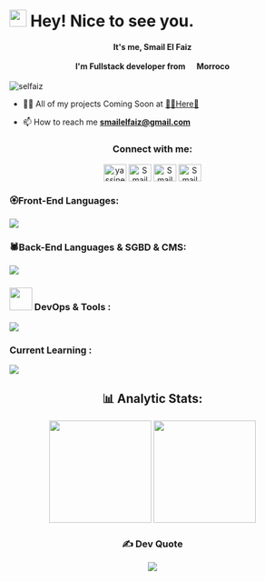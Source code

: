 
<h1><img style="margin-bottom: -2px;" src="https://emojis.slackmojis.com/emojis/images/1643514974/10003/catjam.gif?1643514974" width="30"/> Hey!  Nice to see you.</h1>

<h4 align="center"> It's me, <b> Smail El Faiz </b> <br/> <br/>  I'm Fullstack developer from
<!--   <img src="https://upload.wikimedia.org/wikipedia/commons/2/2c/Flag_of_Morocco.svg"  style="border-radius: 13%; margin-top:10px;" width="25px"/>  -->
  <img src="https://cdn-icons-png.flaticon.com/512/197/197551.png" width="13"/>
  <b>Morroco</b>
</h4>
  <p align="left"> <img src="https://komarev.com/ghpvc/?username=selfaiz&label=Profile%20views&color=0e75b6&style=flat" alt="selfaiz" /> </p>
  
  - 👨‍💻 All of my projects Coming Soon at <a target='_blank' href='https://smf.vercel.app/'> 😶‍🌫️Here🥳</a>
  
  - 📫 How to reach me **smailelfaiz@gmail.com**
  
  <h3 align="center">Connect with me:</h3>
  <p align="center">
  <a href="https://twitter.com/SMAIL94096252" target="_blank"><img align="center" src="https://raw.githubusercontent.com/rahuldkjain/github-profile-readme-generator/master/src/images/icons/Social/twitter.svg" 
     alt="yassinediwani" height="30" width="40" /></a>
  <a href="https://www.linkedin.com/in/smailelfaiz/" target="_blank">
    <img align="center" src="https://raw.githubusercontent.com/rahuldkjain/github-profile-readme-generator/master/src/images/icons/Social/linked-in-alt.svg" alt="Smail EL Faiz" height="30" width="40" /></a>
  <a href="https://www.facebook.com/smail.napoli.714" target="_blank">
    <img align="center" src="https://raw.githubusercontent.com/rahuldkjain/github-profile-readme-generator/master/src/images/icons/Social/facebook.svg" alt="Smail El Faiz" height="30" width="40" /></a>
  <a href="https://instagram.com/elfaiz_smail" target="_blank">
    <img align="center" src="https://raw.githubusercontent.com/rahuldkjain/github-profile-readme-generator/master/src/images/icons/Social/instagram.svg"     alt="Smail El Faiz" height="30" width="40" /></a>
  </p>

<div class="group">
  <div class='item'>
    <h3 >🏵️Front-End Languages:</h3>
    <p>
        <a href="#">
          <img src="https://skillicons.dev/icons?i=html,css,js,bootstrap,jquery,react,redux" />
        </a>
    </p>  
  </div>

  <div class='item'>
     <h3>🕷️Back-End Languages & SGBD & CMS:</h3>
    <p>
        <a href="#">
          <img src="https://skillicons.dev/icons?i=php,laravel,expressjs,mysql,mongodb,wordpress" />
        </a>
    </p>  
  </div>
  <div class='item'>
    <h3>
      <img width="40px" height="40px" style="margin-bottom: -12px;" src="https://cdn-icons-png.flaticon.com/512/5680/5680565.png"/>
      DevOps & Tools :
    </h3>
    <p>
        <a href="#">
          <img src="https://skillicons.dev/icons?i=docker,git,github,figma,postman" />
        </a>
    </p>
  </div>
  
  <div class="item">
     <h3>Current Learning :</h3>
      <p>
        <a href="#">
          <img src="https://skillicons.dev/icons?i=nextjs,tailwindcss,threejs" />
        </a>
      </p>   
  </div>
 </div> 
 
<h2 align="center">
  📊 Analytic Stats:
</h2> 

<div align="center">
  <img src="https://github-readme-stats.vercel.app/api?username=Selfaiz&title_color=6FDA44&text_color=FFFFFF&show_icons=true&icon_color=6FDA44&include_all_commits=true&count_private=true&theme=gruvbox" height="180"/>
     <img src="https://github-readme-stats.vercel.app/api/top-langs?username=Selfaiz&layout=compact&title_color=6FDA44&text_color=FFFFFF&theme=dark" height="180"/>
</div>

<div align="center">
  
  ### ✍️ Dev Quote
![](https://quotes-github-readme.vercel.app/api?type=horizontal&theme=radical)
</div>












  














